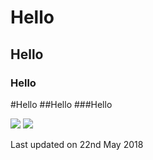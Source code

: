 # Hello
## Hello
### Hello

#Hello
##Hello
###Hello

![](https://www.pexels.com/photo/bloom-blooming-blossom-blur-462118)
![](https://www.pexels.com/photo/bloom-blooming-blossom-blur-462118.jpg)

Last updated on 22nd May 2018
